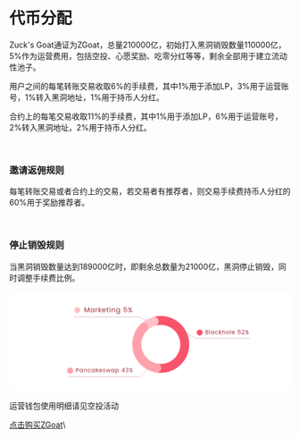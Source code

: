 # 代币分配

Zuck's Goat通证为ZGoat，总量210000亿，初始打入黑洞销毁数量110000亿，5%作为运营费用，包括空投、心愿奖励、吃零分红等等，剩余全部用于建立流动性池子。

用户之间的每笔转账交易收取6%的手续费，其中1%用于添加LP，3%用于运营账号，1%转入黑洞地址，1%用于持币人分红。

合约上的每笔交易收取11%的手续费，其中1%用于添加LP，6%用于运营账号，2%转入黑洞地址，2%用于持币人分红。

​

### 邀请返佣规则 <a href="yao-qing-fan-yong-gui-ze" id="yao-qing-fan-yong-gui-ze"></a>

每笔转账交易或者合约上的交易，若交易者有推荐者，则交易手续费持币人分红的60%用于奖励推荐者。

​

### 停止销毁规则 <a href="ting-zhi-xiao-hui-gui-ze" id="ting-zhi-xiao-hui-gui-ze"></a>

当黑洞销毁数量达到189000亿时，即剩余总数量为21000亿，黑洞停止销毁，同时调整手续费比例。

![代币分配](../.gitbook/assets/04-dai-bi-fen-pei-.png)

运营钱包使用明细请见空投活动

[点击购买ZGoat](https://exchange.pancakeswap.finance/#/swap)\
